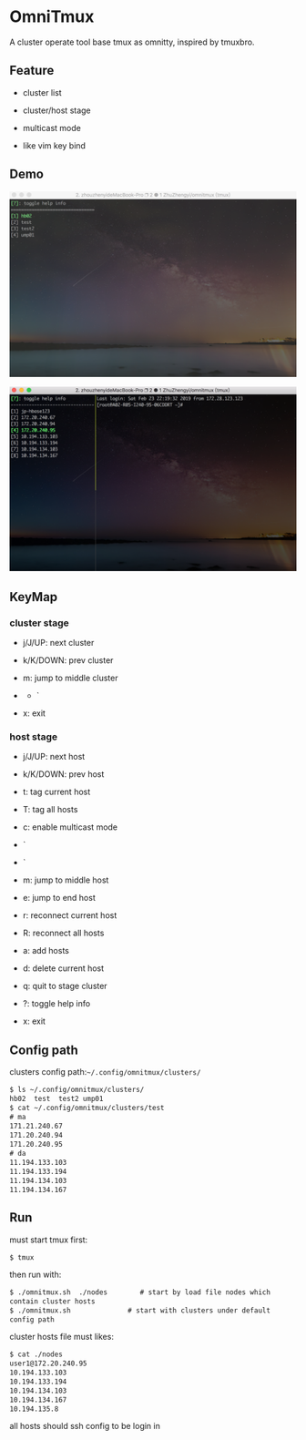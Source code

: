 # OmniTmux

A cluster operate tool base tmux as omnitty, inspired by tmuxbro.

## Feature

- cluster list

- cluster/host stage

- multicast mode

- like vim key bind

## Demo

![cluster_stage](assets/image-20190223221909576.png)

![host_stage](assets/image-20190223222257902.png)

## KeyMap

### cluster stage

- j/J/UP: next cluster

- k/K/DOWN: prev cluster

- m: jump to middle cluster

- - `

- x: exit

### host stage

- j/J/UP: next host

- k/K/DOWN: prev host

- t: tag current host

- T: tag all hosts

- c: enable multicast mode

- `

- `

- m: jump to middle host

- e: jump to end host

- r: reconnect current host

- R: reconnect all hosts

- a: add hosts

- d: delete current host

- q: quit to stage cluster

- ?: toggle help info

- x: exit

## Config path

clusters config path:`~/.config/omnitmux/clusters/`

```
$ ls ~/.config/omnitmux/clusters/
hb02  test  test2 ump01
$ cat ~/.config/omnitmux/clusters/test
# ma
171.21.240.67
171.20.240.94
171.20.240.95
# da
11.194.133.103
11.194.133.194
11.194.134.103
11.194.134.167
```

## Run

must start tmux first:

```
$ tmux
```

then run with:

```
$ ./omnitmux.sh  ./nodes        # start by load file nodes which contain cluster hosts
$ ./omnitmux.sh              # start with clusters under default config path
```

cluster hosts file must likes:

```
$ cat ./nodes
user1@172.20.240.95
10.194.133.103
10.194.133.194
10.194.134.103
10.194.134.167
10.194.135.8
```

all hosts should ssh config to be login in

